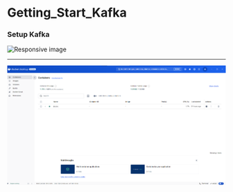 # Getting_Start_Kafka
<h3> Setup Kafka </h3>
<img src="https://th.bing.com/th/id/R.a2f46e02ea8f7f8af6c6989687bd6b52?rik=0keMY0UQso%2b1kg&riu=http%3a%2f%2flogz.io%2fwp-content%2fuploads%2f2016%2f01%2fdocker-facebook.png&ehk=vi9I6O3dyq5d2%2bOmy8ZDLrWQv2LbFNVfkFhTEcajShM%3d&risl=&pid=ImgRaw&r=0" class="img-fluid" alt="Responsive image">
<hr>
<img src="https://github.com/ayushsiloiya619/Getting_Start_Kafka/blob/main/Images/Dock.png" class="img-fluid" alt="Responsive image">
